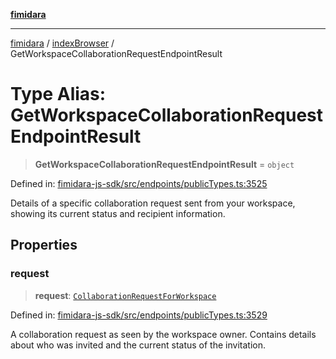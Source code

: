 [**fimidara**](../../README.md)

***

[fimidara](../../modules.md) / [indexBrowser](../README.md) / GetWorkspaceCollaborationRequestEndpointResult

# Type Alias: GetWorkspaceCollaborationRequestEndpointResult

> **GetWorkspaceCollaborationRequestEndpointResult** = `object`

Defined in: [fimidara-js-sdk/src/endpoints/publicTypes.ts:3525](https://github.com/softkave/fimidara/blob/feac071900ab8644442d355e5cb5db9df2f34600/fimidara-js-sdk/src/endpoints/publicTypes.ts#L3525)

Details of a specific collaboration request sent from your workspace, showing its current status and recipient information.

## Properties

### request

> **request**: [`CollaborationRequestForWorkspace`](CollaborationRequestForWorkspace.md)

Defined in: [fimidara-js-sdk/src/endpoints/publicTypes.ts:3529](https://github.com/softkave/fimidara/blob/feac071900ab8644442d355e5cb5db9df2f34600/fimidara-js-sdk/src/endpoints/publicTypes.ts#L3529)

A collaboration request as seen by the workspace owner. Contains details about who was invited and the current status of the invitation.
